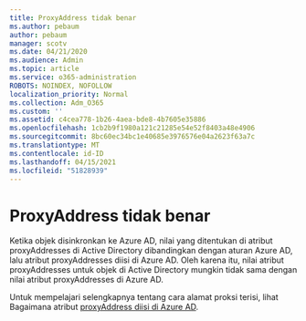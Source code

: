 ```yaml
---
title: ProxyAddress tidak benar
ms.author: pebaum
author: pebaum
manager: scotv
ms.date: 04/21/2020
ms.audience: Admin
ms.topic: article
ms.service: o365-administration
ROBOTS: NOINDEX, NOFOLLOW
localization_priority: Normal
ms.collection: Adm_O365
ms.custom: ''
ms.assetid: c4cea778-1b26-4aea-bde8-4b7605e35886
ms.openlocfilehash: 1cb2b9f1980a121c21285e54e52f8403a48e4906
ms.sourcegitcommit: 8bc60ec34bc1e40685e3976576e04a2623f63a7c
ms.translationtype: MT
ms.contentlocale: id-ID
ms.lasthandoff: 04/15/2021
ms.locfileid: "51828939"
---
```

# <a name="proxyaddress-incorrect"></a>ProxyAddress tidak benar

Ketika objek disinkronkan ke Azure AD, nilai yang ditentukan di atribut proxyAddresses di Active Directory dibandingkan dengan aturan Azure AD, lalu atribut proxyAddresses diisi di Azure AD. Oleh karena itu, nilai atribut proxyAddresses untuk objek di Active Directory mungkin tidak sama dengan nilai atribut proxyAddresses di Azure AD.
  
Untuk mempelajari selengkapnya tentang cara alamat proksi terisi, lihat Bagaimana atribut [proxyAddress diisi di Azure AD](https://support.microsoft.com/help/3190357/how-the-proxyaddresses-attribute-is-populated-in-azure-ad).
  

